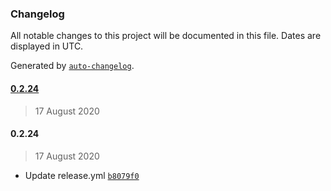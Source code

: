 ### Changelog

All notable changes to this project will be documented in this file. Dates are displayed in UTC.

Generated by [`auto-changelog`](https://github.com/CookPete/auto-changelog).

#### [0.2.24](https://github.com/datawizio/react-components/compare/0.2.24...0.2.24)

> 17 August 2020

#### 0.2.24

> 17 August 2020

- Update release.yml [`b8079f0`](https://github.com/datawizio/react-components/commit/b8079f059ca54d7727412221f75f00c3df4d8a8a)
